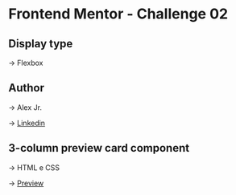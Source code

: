 # Frontend Mentor - Challenge 02


## Display type
→ Flexbox

## Author
→ Alex Jr.

→ [Linkedin](https://www.linkedin.com/in/alex-almeida-junior-96856b8b/)

##  3-column preview card component
→ HTML e CSS

→ [Preview](https://alex-almeidajr.github.io/frontend-challenge-02/)
